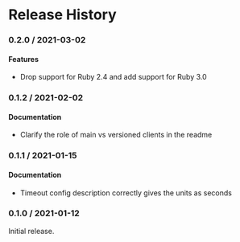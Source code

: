 # Release History

### 0.2.0 / 2021-03-02

#### Features

* Drop support for Ruby 2.4 and add support for Ruby 3.0

### 0.1.2 / 2021-02-02

#### Documentation

* Clarify the role of main vs versioned clients in the readme

### 0.1.1 / 2021-01-15

#### Documentation

* Timeout config description correctly gives the units as seconds

### 0.1.0 / 2021-01-12

Initial release.
